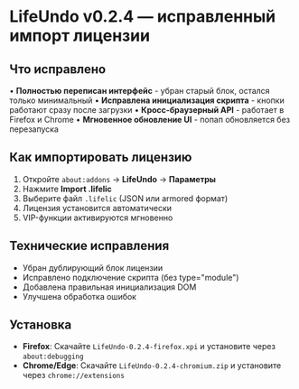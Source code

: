 # LifeUndo v0.2.4 — исправленный импорт лицензии

## Что исправлено

• **Полностью переписан интерфейс** - убран старый блок, остался только минимальный
• **Исправлена инициализация скрипта** - кнопки работают сразу после загрузки
• **Кросс-браузерный API** - работает в Firefox и Chrome
• **Мгновенное обновление UI** - попап обновляется без перезапуска

## Как импортировать лицензию

1. Откройте `about:addons` → **LifeUndo** → **Параметры**
2. Нажмите **Import .lifelic**
3. Выберите файл `.lifelic` (JSON или armored формат)
4. Лицензия установится автоматически
5. VIP-функции активируются мгновенно

## Технические исправления

- Убран дублирующий блок лицензии
- Исправлено подключение скрипта (без type="module")
- Добавлена правильная инициализация DOM
- Улучшена обработка ошибок

## Установка

- **Firefox**: Скачайте `LifeUndo-0.2.4-firefox.xpi` и установите через `about:debugging`
- **Chrome/Edge**: Скачайте `LifeUndo-0.2.4-chromium.zip` и установите через `chrome://extensions`

































